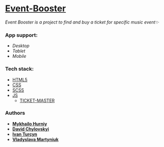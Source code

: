 # [Event-Booster](https://miha77777ua.github.io/Event-Booster/)

*Event Booster is a project to find and buy a ticket for specific music event✨*

### App support:

- *Desktop*
- *Tablet*
- *Mobile*

### Tech stack:

- [HTML5](https://en.wikipedia.org/wiki/HTML5)
- [CSS](https://en.wikipedia.org/wiki/CSS)
- [SCSS](https://sass-lang.com/)
- [JS](https://uk.wikipedia.org/wiki/JavaScript)
  - [TICKET-MASTER](https://developer.ticketmaster.com/products-and-docs/apis/discovery-api/v2/)

### Authors

- [**Mykhailo Hurniy**](https://github.com/Miha77777ua)
- [**David Chylovskyi**](https://github.com/SherlokHolmss)
- [**Ivan Turcyn**](https://github.com/IvanTurcyn15)
- [**Vladyslava Martyniuk**](https://github.com/vladyslava-martyniuk)

